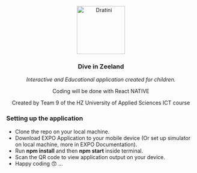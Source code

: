 
<p align="center">
	<img src="https://www.pinclipart.com/picdir/big/91-917722_emoji-clipart-wave-wave-emoji-whatsapp-png-download.png" alt="Dratini" width="128" Height="128">
</p>

<h3 align="center">Dive in Zeeland</h3>

<p align="center">
    <i>Interactive and Educational application created for children.</i>
</p>
<p align="center">
  Coding will be done with React NATIVE
</p>

<p align="center">
   Created by Team 9 of the HZ University of Applied Sciences ICT course
</p>

<h3>
Setting up the application
</h3>

<ul>
  <li>Clone the repo on your local machine.</li>
  <li>Download EXPO Application to your mobile device (Or set up simulator on local machine, more in EXPO Documentation).</li>
  <li>Run <b>npm install</b> and then <b>npm start</b> inside terminal.</li>
  <li>Scan the QR code to view application output on your device.</li>
  <li>Happy coding 😙 ...</li>
</ul>

